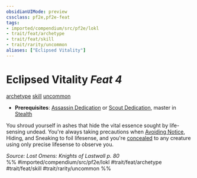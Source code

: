 ```yaml
---
obsidianUIMode: preview
cssclass: pf2e,pf2e-feat
tags:
- imported/compendium/src/pf2e/lokl
- trait/feat/archetype
- trait/feat/skill
- trait/rarity/uncommon
aliases: ["Eclipsed Vitality"]
---
```

# Eclipsed Vitality  *Feat 4*  
[archetype](archetype.md)  [skill](skill.md)  [uncommon](uncommon.md)  

- **Prerequisites**: [Assassin Dedication](assassin-dedication-apg.md) or [Scout Dedication](scout-dedication-apg.md), master in [Stealth](../skills.md#Stealth)

You shroud yourself in ashes that hide the vital essence sought by life-sensing undead. You're always taking precautions when [Avoiding Notice](avoid-notice.md), Hiding, and Sneaking to foil lifesense, and you're [concealed](conditions.md#Concealed) to any creature using only precise lifesense to observe you.

*Source: Lost Omens: Knights of Lastwall p. 80*  
%% #imported/compendium/src/pf2e/lokl #trait/feat/archetype #trait/feat/skill #trait/rarity/uncommon %%